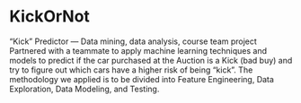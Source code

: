# KickOrNot
“Kick” Predictor — Data mining, data analysis, course team project   
Partnered with a teammate to apply machine learning techniques and models to predict if the car purchased at the 
Auction is a Kick (bad buy) and try to figure out which cars have a higher risk of being “kick”. 
The methodology we applied is to be divided into Feature Engineering, Data Exploration, Data Modeling, and Testing.                             
